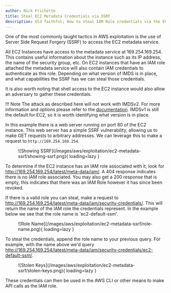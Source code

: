 ```yaml
---
author: Nick Frichette
title: Steal EC2 Metadata Credentials via SSRF
description: Old faithful; How to steal IAM Role credentials via the EC2 Metadata service via SSRF.
---
```


One of the most commonly taught tactics in AWS exploitation is the use of Server Side Request Forgery (SSRF) to access the EC2 metadata service.

All EC2 Instances have access to the metadata service at 169.254.169.254. This contains useful information about the instance such as its IP address, the name of the security group, etc. On EC2 instances that have an IAM role attached the metadata service will also contain IAM credentials to authenticate as this role. Depending on what version of IMDS is in place, and what capabilities the SSRF has we can steal those credentials.

It is also worth noting that shell access to the EC2 instance would also allow an adversary to gather these credentials.

!!! Note
    The attack as described here will not work with IMDSv2. For more information and options please refer to the [documentation](https://docs.aws.amazon.com/AWSEC2/latest/UserGuide/configuring-instance-metadata-service.html). IMDSv1 is still the default for EC2, so it is worth identifying what version is in place.

In this example there is a web server running on port 80 of the EC2 instance. This web server has a simple SSRF vulnerability, allowing us to make GET requests to arbitrary addresses. We can leverage this to make a request to `http://169.254.169.254`.

<figure markdown>
  ![Showing SSRF](/images/aws/exploitation/ec2-metadata-ssrf/showing-ssrf.png){ loading=lazy }
</figure>

To determine if the EC2 instance has an IAM role associated with it, look for http://169.254.169.254/latest/meta-data/iam/. A 404 response indicates there is no IAM role associated. You may also get a 200 response that is empty, this indicates that there was an IAM Role however it has since been revoked.

If there is a valid role you can steal, make a request to http://169.254.169.254/latest/meta-data/iam/security-credentials/. This will return the name of the IAM role the credentials represent. In the example below we see that the role name is 'ec2-default-ssm'.

<figure markdown>
  ![Role Name](/images/aws/exploitation/ec2-metadata-ssrf/role-name.png){ loading=lazy }
</figure>

To steal the credentials, append the role name to your previous query. For example, with the name above we'd query http://169.254.169.254/latest/meta-data/iam/security-credentials/ec2-default-ssm/.

<figure markdown>
  ![Stolen Keys](/images/aws/exploitation/ec2-metadata-ssrf/stolen-keys.png){ loading=lazy }
</figure>

These credentials can then be used in the AWS CLI or other means to make API calls as the IAM role.

